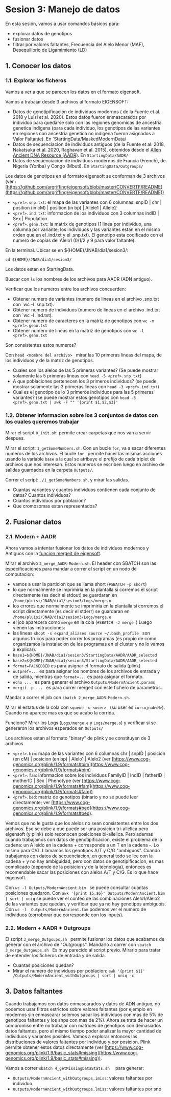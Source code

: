 # Sesion 3: Manejo de datos

En esta sesión, vamos a usar comandos básicos para:
- explorar datos de genotipos
- fusionar datos
- filtrar por valores faltantes, Frecuencia del Alelo Menor (MAF), Desequilibrio de Ligamimiento (LD)

## 1. Conocer los datos

### 1.1. Explorar los ficheros

Vamos a ver a que se parecen los datos en el formato eigensoft.

Vamos a trabajar desde 3 archivos al formato EIGENSOFT:
- Datos de genotipificación de individuos modernos ( de la Fuente et al. 2018 y Luisi et al. 2020). Estos datos fueron enmascarados por individuo para quedarse solo con las regiones genomicas de ancestria genetica indigena (para cada individuo, los genotipos de las variantes en regiones con ancestria genetica no indigena fueron asignados a Valor Faltante). En `StartingData/MaskedModernData/
- Datos de secuenciacion de individuos antiguos (de la Fuente et al. 2018, Nakatsuka et al. 2020, Raghavan et al. 2015), obtenidos desde el [Allen Ancient DNA Resource (AADR)](https://dataverse.harvard.edu/dataset.xhtml?persistentId=doi:10.7910/DVN/FFIDCW). En `StartingData/AADR/`
- Datos de secuenciacion de individuos modernos de Francia (French), de Nigeria (Yoriba) y Congo (Mbuti). En `StartingData/Outgroups/`

Los datos de genotipos en el formato eigensoft se conforman de 3 archivos (ver : [https://github.com/argriffing/eigensoft/blob/master/CONVERTF/README](https://github.com/argriffing/eigensoft/blob/master/CONVERTF/README)) 
- `<pref>.snp.txt`: el mapa de las variantes con 6 columnas: snpID | chr | position (in cM) | position (in bp) | Allele1 | Allele2
- `<pref>.ind.txt`: informacion de los individuos con 3 columnas indID | Sex | Population
- `<pref>.geno.txt`: la matrix de genotipos (1 linea por individuo, una columna por variante; los individuos y las variantes estan en el mismo orden que en el .ind.txt y el .snp.txt). El genotipo esta codificado con el numero de copias del Alelo1 (0/1/2 y 9 para valor faltante).

En la terminal. Ubicar se en ${HOME}/JNAB/dia1/sesion3/:

` cd ${HOME}/JNAB/dia1/sesion3/ `

Los datos estan en StartingData.

Buscar con `ls` los nombres de los archivos para AADR (ADN antiguo).

Verificar que los numeros entre los archivos concuerden:
- Obtener numero de variantes (numero de lineas en el archivo <pref>.snp.txt con `wc -l <pref>.snp.txt).
- Obtener numero de individuos (numero de lineas en el archivo <pref>.ind.txt con `wc  -l <pref>.ind.txt).
- Obtener numero de caracteres en la matriz de genotipos con `wc -m <pref>.geno.txt`
- Obtener numero de lineas en la matriz de genotipos con `wc -l <pref>.geno.txt`

Son consistentes estos numeros?

Con `head <nombre del archivo> ` mirar las 10 primeras lineas del mapa, de los individuos y de la matriz de genotipos.
- Cuales son los alelos de las 5 primeras variantes? (Se puede mostrar solamente las 5 primeras lineas con `head -5 <pref>.snp.txt`)
- A que poblaciones pertenecen los 3 primeros individuos? (se puede mostrar solamente las 3 primeras lineas con `head -3 <pref>.ind.txt`)
- Cual es el genotipo de lo 3 primeros individuos para las 5 primeras variantes? (se puede mostrar estos genotipos con `head -5 <pref>.geno.txt | awk -F "" '{print $1,$2,$3}' `

### 1.2. Obtener informacion sobre los 3 conjuntos de datos con los cuales queremos trabajar

Mirar el script ` 0_init.sh `: permite crear carpetas que nos van a servir despues.  

Mirar el script: ` 1_getSomeNumbers.sh `. Con un bucle `for`, va a sacar diferentes numeros de los archivos. El bucle `for ` permite hacer las mismas acciones usando la variable `base` a la cual se atribuye el prefijo de cada triplet de archivos que nos interesan. Estos numeros se escriben luego en archivo de salidas guardados en la carpeta `Outputs/`.

Correr el script: ` ./1_getSomeNumbers.sh `, y mirar las salidas.
- Cuantas variantes y cuantos individuos contienen cada conjunto de datos? Cuantos individuos?
- Cuantos individuos por poblacion?
- Que cromosomas estan representados?


## 2. Fusionar datos

### 2.1. Modern + AADR
Ahora vamos a intentar fusionar los datos de individuos modernos y Antiguos con la [funcion mergeit de eigensoft](https://github.com/argriffing/eigensoft/blob/master/CONVERTF/README).

Mirar el archivo `2_merge_AADR-Modern.sh`.
El header con SBATCH son las especificaciones para mandar a correr el script en un nodo de computacion:
- vamos a usar la particion que se llama short (`#SBATCH -p short`)
- lo  que normalmente se imprimiria en la plantalla si corremos el script directamente (es decir el stdout) se guardaran en `/home/pluisi/JNAB/dia1/sesion3/Logs/merge.o`
- los errores que normalmente se imprimiria en la plantalla si corremos el script directamente (es decir el stderr) se guardaran en `/home/pluisi/JNAB/dia1/sesion3/Logs/merge.e`
- el job aparecera como `merge` en la cola (`#SBATCH -J merge `)
Luego vienen las instrucciones: 
- las lineas `shopt -s expand_aliases
source ~/.bash_profile ` son algunos trucos para poder correr los programas (es propio de como organizamos la instalacion de los programas en el cluster y no lo vamos a explicar).
- `base1=${HOME}/JNAB/dia1/sesion3/StartingData/AADR/AADR_selected`
- `base2=${HOME}/JNAB/dia1/sesion3/StartingData/AADR/AADR_selected`
- `format=PACKEDBED` es para asignar el formato de salida (plink)
- `outpref=...` es para asignar los nombres de los archivos de entrada y de salida, mientras que `format=...` es para asignar el formato.
- `echo ... ` es para generar el archivo `Outputs/ModernAncient.params `
- `mergit -p ... ` es para correr mergeit con este fichero de parametros.

Mandar a correr el job con `sbatch 2_merge_AADR-Modern.sh`.

Mirar el estatus de la cola con `squeue -u <user> ` (su user es `cursojnab<N>`). Cuando no aparece mas es que se acabo la corrida.

Funciono? Mirar los Logs (`Logs/merge.e` y `Logs/merge.o`) y verificar si se generaron los archivos esperados en `Outputs/`

Los archivos estan al formato "binary" de plink y se constituyen de 3 archivos
- `<pref>.bim`: mapa de las variantes con 6 columnas chr | snpID | posicion (en cM) | posicion (en bp) | Alelo1 | Alelo2 (ver [https://www.cog-genomics.org/plink/1.9/formats#bim](https://www.cog-genomics.org/plink/1.9/formats#bim)
- `<pref>.fam`: informacion sobre los individuos FamilyID | IndID |  fatherID |  motherID | Sex | Phenotype (ver [https://www.cog-genomics.org/plink/1.9/formats#fam](https://www.cog-genomics.org/plink/1.9/formats#fam))
- `<pref>.bed`: matriz de genotipos (binario y no se puede leer directamente; ver [https://www.cog-genomics.org/plink/1.9/formats#bed](https://www.cog-genomics.org/plink/1.9/formats#bed).

 
Vemos que no le gusta que los alelos no sean consistentes entre los dos archivos. Eso se debe a que puede ser una posicion tri-allelica pero eigensoft (y plink) solo reconocen posiciones bi-allelica.
Pero ademas cuando trabajamos con datos de genotipificacion, existe el problema de la cadena: un A leido en la cadena + corresponde a un T en la cadena -. Lo mismo para C/G. Llamamos los genotipos A/T y C/G "ambiguos". Cuando trabajamos con datos de secuenciacion, en general todo se lee con la cadena + y no hay ambiguidad, pero con datos de genotipificacion, es mas complicado (depende de la poisicion y de la tecnologia), entonces es recomendable sacar las posiciones con alelos A/T y C/G. Es lo que hace eigensoft.

Con `wc -l Outputs/ModernAncient.bim ` se puede consultar cuantas posiciones quedaron.
Con ` awk '{print $5,$6}' Outputs/ModernAncient.bim | sort | uniq ` se puede ver el conteo de las combinaciones Alelo1/Alelo2 de las variantes que quedan, y verificar que ya no hay genotipos ambiguois.
Con ` wc -l  Outputs/ModernAncient.fam `  podemos ver el numero de individuos (corroborar que corresponde con los inputs).


### 2.2. Modern + AADR + Outgroups
El script `3_merge_Outgoups.sh ` permite fusionar los datos que acabamos de generar con el archivo de "Outgroups".
Mandarlo a correr con `sbatch 3_merge_Outgoups.sh `
Es muy parecido al script previo. Mirarlo para tratar de entender los ficheros de entrada y de salida.

- Cuantas posiciones quedan?
- Mirar el numero de individuos por poblacion: ` awk '{print $1}' /Outputs/ModernAncient_withOutgroups | sort | uniq -c `

## 3. Datos faltantes
Cuando trabajamos con datos enmascarados y datos de ADN antiguo, no podemos usar filtros estrictos sobre valores faltantes (por ejemplo en modernos sin enmascarar solemos sacar los individuos con mas de 5% de genotipos faltantes y los snps con mas de 2%). Ahora se trata de hacer un compromiso entre no trabajar con matrices de genotipos con demasiados datos faltantes, pero al mismo tiempo poder analizar la mayor cantidad de individuos y variantes posibles. Vamos a explorar entonces las distribuciones de valores faltantes por individuo y por posicion.
Plink permite obtener estos datos directamente (ver [https://www.cog-genomics.org/plink/1.9/basic_stats#missing](https://www.cog-genomics.org/plink/1.9/basic_stats#missing)).

Vamos a correr `sbatch 4_getMissingDataStats.sh  ` para generar:
- `Outputs/ModernAncient_withOutgroups.imiss`: valores faltantes por individuo
- `Outputs/ModernAncient_withOutgroups.lmiss`: valores faltantes por snp
 



 









 

